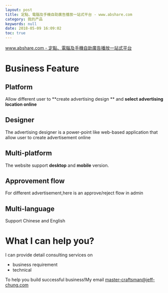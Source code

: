 ```yaml
---
layout: post
title: 定點、電腦及手機自助廣告播放一站式平台 - www.abshare.com
category: 我的产品
keywords: null
date: 2018-05-09 16:09:02
toc: true
---
```


[www.abshare.com - 定點、電腦及手機自助廣告播放一站式平台](www.abshare.com)

# Business Feature

## Platform

Allow different user to **create advertising design ** and **select advertising location online**

## Designer

The advertising designer is a power-point like web-based application that allow user to create advertisement online

## Multi-platform

The website support **desktop** and **mobile** version.

## Approvement flow

For different advertisement,here is an approve/reject flow in admin

## Multi-language

Support Chinese and English

# What I can help you?

I can provide detail consulting services on

* business requirement
* technical

To help you build successful business!My email [master-craftsman@jeff-chung.com](mailto:master-craftsman@jeff-chung.com)
